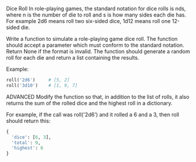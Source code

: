 Dice Roll
In role-playing games, the standard notation for dice rolls is nds, where n is the number of die to roll and s is how many sides each die has. For example 2d6 means roll two six-sided dice, 1d12 means roll one 12-sided die. 

Write a function to simulate a role-playing game dice roll. The function should accept a parameter which must conform to the standard notation. Return None if the format is invalid. The function should generate a random roll for each die and return a list containing the results.

Example:

```py
roll('2d6')     # [5, 2]
roll('3d10')    # [1, 9, 7]
```


ADVANCED
Modify the function so that, in addition to the list of rolls, it also returns the sum of the rolled dice and the highest roll in a dictionary.

For example, if the call was roll('2d6') and it rolled a 6 and a 3, then roll should return this:

```py
{
  'dice': [6, 3],
  'total': 9,
  'highest': 6
}
```